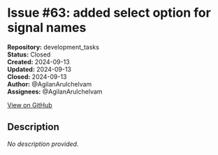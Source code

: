 # Issue #63: added select option for signal names

**Repository:** development_tasks  
**Status:** Closed  
**Created:** 2024-09-13  
**Updated:** 2024-09-13  
**Closed:** 2024-09-13  
**Author:** @AgilanArulchelvam  
**Assignees:** @AgilanArulchelvam  

[View on GitHub](https://github.com/Simtestlab/development_tasks/issues/63)

## Description

*No description provided.*